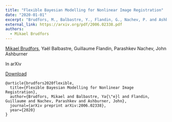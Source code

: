 ```yaml
---
title: "Flexible Bayesian Modelling for Nonlinear Image Registration"
date: "2020-01-01"
excerpt: "Brudfors, M., Balbastre, Y., Flandin, G., Nachev, P. and Ashburner, J., 2020. arXiv preprint arXiv:2006.02338."
external_link: https://arxiv.org/pdf/2006.02338.pdf
authors:
  - Mikael Brudfors
---
```

[Mikael Brudfors](/people/mikael_brudfors), Yaël Balbastre, Guillaume Flandin, Parashkev Nachev, John Ashburner

In arXiv

<a href="{{page.external_link}}" target="_blank"> Download </a>

```
@article{brudfors2020flexible,
  title={Flexible Bayesian Modelling for Nonlinear Image Registration},
  author={Brudfors, Mikael and Balbastre, Ya{\"e}l and Flandin, Guillaume and Nachev, Parashkev and Ashburner, John},
  journal={arXiv preprint arXiv:2006.02338},
  year={2020}
}
```
